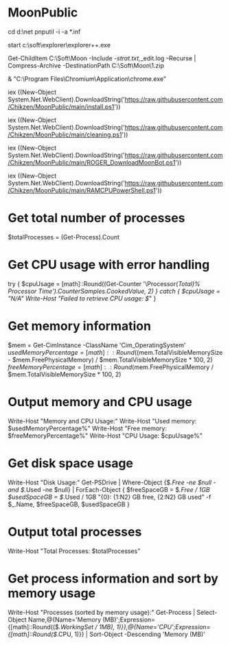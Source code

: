 # MoonPublic
cd d:\net
pnputil -i -a *.inf

start c:\soft\explorer\explorer++.exe



Get-ChildItem C:\Soft\Moon -Include *-strat.txt,*_edit.log –Recurse | Compress-Archive -DestinationPath C:\Soft\Moon\1.zip

& "C:\Program Files\Chromium\Application\chrome.exe"

iex ((New-Object System.Net.WebClient).DownloadString('https://raw.githubusercontent.com/Chikzen/MoonPublic/main/install.ps1'))

iex ((New-Object System.Net.WebClient).DownloadString('https://raw.githubusercontent.com/Chikzen/MoonPublic/main/cleaning.ps1'))

iex ((New-Object System.Net.WebClient).DownloadString('https://raw.githubusercontent.com/Chikzen/MoonPublic/main/ROGER_DownloadMoonBot.ps1'))

iex ((New-Object System.Net.WebClient).DownloadString('https://raw.githubusercontent.com/Chikzen/MoonPublic/main/RAMCPUPowerShell.ps1'))





# Get total number of processes
$totalProcesses = (Get-Process).Count

# Get CPU usage with error handling
try {
    $cpuUsage = [math]::Round((Get-Counter '\Processor(_Total)\% Processor Time').CounterSamples.CookedValue, 2)
} catch {
    $cpuUsage = "N/A"
    Write-Host "Failed to retrieve CPU usage: $_"
}

# Get memory information
$mem = Get-CimInstance -ClassName 'Cim_OperatingSystem'
$usedMemoryPercentage = [math]::Round(($mem.TotalVisibleMemorySize - $mem.FreePhysicalMemory) / $mem.TotalVisibleMemorySize * 100, 2)
$freeMemoryPercentage = [math]::Round($mem.FreePhysicalMemory / $mem.TotalVisibleMemorySize * 100, 2)

# Output memory and CPU usage
Write-Host "Memory and CPU Usage:"
Write-Host "Used memory: $usedMemoryPercentage%"
Write-Host "Free memory: $freeMemoryPercentage%"
Write-Host "CPU Usage: $cpuUsage%"

# Get disk space usage
Write-Host "Disk Usage:"
Get-PSDrive | Where-Object {$_.Free -ne $null -and $_.Used -ne $null} | ForEach-Object {
    $freeSpaceGB = $_.Free / 1GB
    $usedSpaceGB = $_.Used / 1GB
    "{0}: {1:N2} GB free, {2:N2} GB used" -f $_.Name, $freeSpaceGB, $usedSpaceGB
}

# Output total processes
Write-Host "Total Processes: $totalProcesses"

# Get process information and sort by memory usage
Write-Host "Processes (sorted by memory usage):"
Get-Process | Select-Object Name,@{Name='Memory (MB)';Expression={[math]::Round(($_.WorkingSet / 1MB), 1)}},@{Name='CPU';Expression={[math]::Round($_.CPU, 1)}} | Sort-Object -Descending 'Memory (MB)'

